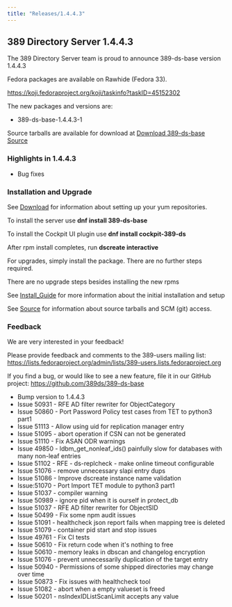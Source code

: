 ```yaml
---
title: "Releases/1.4.4.3"
---
```


389 Directory Server 1.4.4.3
-----------------------------

The 389 Directory Server team is proud to announce 389-ds-base version 1.4.4.3

Fedora packages are available on Rawhide (Fedora 33).

<https://koji.fedoraproject.org/koji/taskinfo?taskID=45152302>

The new packages and versions are:

- 389-ds-base-1.4.4.3-1

Source tarballs are available for download at [Download 389-ds-base Source](https://releases.pagure.org/389-ds-base/389-ds-base-1.4.4.3.tar.bz2)

### Highlights in 1.4.4.3

- Bug fixes

### Installation and Upgrade 

See [Download](../download.html) for information about setting up your yum repositories.

To install the server use **dnf install 389-ds-base**

To install the Cockpit UI plugin use **dnf install cockpit-389-ds**

After rpm install completes, run **dscreate interactive**

For upgrades, simply install the package.  There are no further steps required.

There are no upgrade steps besides installing the new rpms 

See [Install\_Guide](../howto/howto-install-389.html) for more information about the initial installation and setup

See [Source](../development/source.html) for information about source tarballs and SCM (git) access.

### Feedback

We are very interested in your feedback!

Please provide feedback and comments to the 389-users mailing list: <https://lists.fedoraproject.org/admin/lists/389-users.lists.fedoraproject.org>

If you find a bug, or would like to see a new feature, file it in our GitHub project: <https://github.com/389ds/389-ds-base>

- Bump version to 1.4.4.3
- Issue 50931 - RFE AD filter rewriter for ObjectCategory
- Issue 50860 - Port Password Policy test cases from TET to python3 part1
- Issue 51113 - Allow using uid for replication manager entry
- Issue 51095 - abort operation if CSN can not be generated
- Issue 51110 - Fix ASAN ODR warnings
- Issue 49850 - ldbm_get_nonleaf_ids() painfully slow for databases with many non-leaf entries
- Issue 51102 - RFE - ds-replcheck - make online timeout configurable
- Issue 51076 - remove unnecessary slapi entry dups
- Issue 51086 - Improve dscreate instance name validation
- Issue:51070 - Port Import TET module to python3 part1
- Issue 51037 - compiler warning
- Issue 50989 - ignore pid when it is ourself in protect_db
- Issue 51037 - RFE AD filter rewriter for ObjectSID
- Issue 50499 - Fix some npm audit issues
- Issue 51091 - healthcheck json report fails when mapping tree is deleted
- Issue 51079 - container pid start and stop issues
- Issue 49761 - Fix CI tests
- Issue 50610 - Fix return code when it's nothing to free
- Issue 50610 - memory leaks in dbscan and changelog encryption
- Issue 51076 - prevent unnecessarily duplication of the target entry
- Issue 50940 - Permissions of some shipped directories may change over time
- Issue 50873 - Fix issues with healthcheck tool
- Issue 51082 - abort when a empty valueset is freed
- Issue 50201 - nsIndexIDListScanLimit accepts any value


